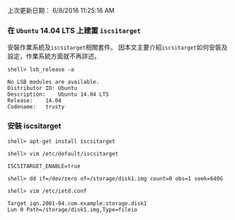 上次更新日期： 6/8/2016 11:25:16 AM       


### 在 `Ubuntu` 14.04 LTS 上建置 `iscsitarget`

安裝作業系統及`iscsitarget`相關套件。
因本文主要介紹`iscsitarget`如何安裝及設定，作業系統方面就不再詳述。

```console
shell> lsb_release -a
```
```
No LSB modules are available.
Distributor ID:	Ubuntu
Description:	Ubuntu 14.04 LTS
Release:	14.04
Codename:	trusty
```
### 安裝 iscsitarget 
```console
shell> apt-get install iscsitarget
```

```console
shell> vim /etc/default/iscsitarget
```

```
ISCSITARGET_ENABLE=true
```

```console
shell> dd if=/dev/zero of=/storage/disk1.img count=0 obs=1 seek=640G
```

```console
shell> vim /etc/ietd.conf
```

```
Target iqn.2001-04.com.example:storage.disk1
Lun 0 Path=/storage/disk1.img,Type=fileio
```















